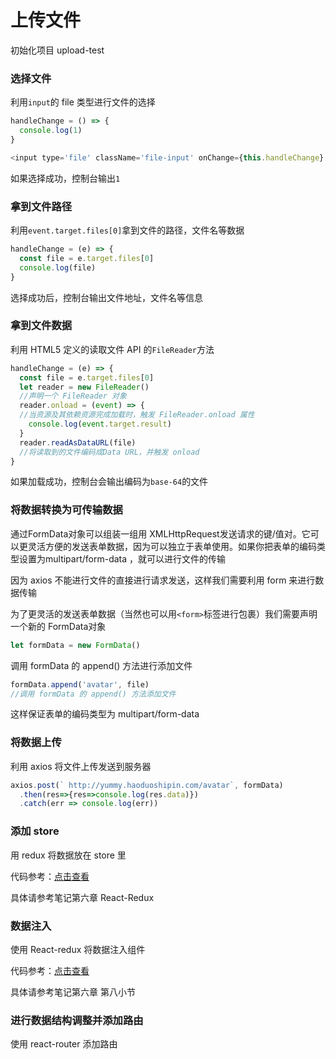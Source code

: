 # 上传文件

初始化项目 upload-test

### 选择文件

利用`input`的 file 类型进行文件的选择

```js
handleChange = () => {
  console.log(1)
}

<input type='file' className='file-input' onChange={this.handleChange} />
```

如果选择成功，控制台输出`1`

### 拿到文件路径

利用`event.target.files[0]`拿到文件的路径，文件名等数据

```js
handleChange = (e) => {
  const file = e.target.files[0]
  console.log(file)
}
```

选择成功后，控制台输出文件地址，文件名等信息

### 拿到文件数据

利用 HTML5 定义的读取文件 API 的`FileReader`方法

```js
handleChange = (e) => {
  const file = e.target.files[0]
  let reader = new FileReader()
  //声明一个 FileReader 对象
  reader.onload = (event) => {
  //当资源及其依赖资源完成加载时，触发 FileReader.onload 属性
    console.log(event.target.result)
  }
  reader.readAsDataURL(file)
  //将读取到的文件编码成Data URL，并触发 onload
}
```

如果加载成功，控制台会输出编码为`base-64`的文件

### 将数据转换为可传输数据

通过FormData对象可以组装一组用 XMLHttpRequest发送请求的键/值对。它可以更灵活方便的发送表单数据，因为可以独立于表单使用。如果你把表单的编码类型设置为multipart/form-data ，就可以进行文件的传输

因为 axios 不能进行文件的直接进行请求发送，这样我们需要利用 form 来进行数据传输

为了更灵活的发送表单数据（当然也可以用`<form>`标签进行包裹）我们需要声明一个新的 FormData对象

```js
let formData = new FormData()
```

调用 formData 的 append() 方法进行添加文件

```js
formData.append('avatar', file)
//调用 formData 的 append() 方法添加文件
```

这样保证表单的编码类型为 multipart/form-data

### 将数据上传

利用 axios 将文件上传发送到服务器

```js
axios.post(` http://yummy.haoduoshipin.com/avatar`, formData)
  .then(res=>{res=>console.log(res.data)})
  .catch(err => console.log(err))
```
### 添加 store

用 redux 将数据放在 store 里

代码参考：[点击查看](https://github.com/l552177239/file-upload/commit/db572da440c145bc7a636083c2828132cc7eaa0a)

具体请参考笔记第六章 React-Redux

### 数据注入

使用 React-redux 将数据注入组件

代码参考：[点击查看](https://github.com/l552177239/file-upload/commit/f82dc7779dab3253c5fc2f80b09c0b25d8416292)

具体请参考笔记第六章 第八小节

### 进行数据结构调整并添加路由

使用 react-router 添加路由
